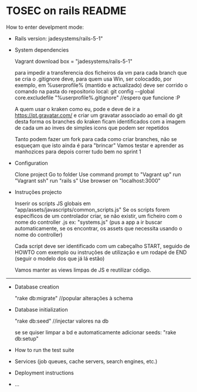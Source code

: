 # TOSEC on rails README

How to enter develpment mode:

* Rails version: jadesystems/rails-5-1"

* System dependencies

	Vagrant
	download box = "jadesystems/rails-5-1"
	
	para impedir a transferencia dos ficheiros da vm para cada branch que se cria o .gitignore deve, para quem usa Win,
	ser colocaddo, por exemplo, em %userprofile% (mantido e actualizado)
	deve ser corrido o comando na pasta do repositorio local:
	git config --global core.excludefile "%userprofile%\.gitignore"
	//espero que funcione :P
	
	A quem usar o kraken como eu, pode e deve de ir a https://pt.gravatar.com/ e criar um gravatar associado ao email do git
	desta forma os branches do kraken ficam identificados com a imagem de cada um ao inves de simples icons que podem ser 
	repetidos
	
	Tanto podem fazer um fork para cada como criar branches, não se esqueçam que isto ainda é para "brincar"
	Vamos testar e aprender as manhozices para depois correr tudo bem no sprint 1
	
	
* Configuration

	Clone project
	Go to folder
	Use command prompt to "Vagrant up"
	run "Vagrant ssh"
	run "rails s"
	Use browser on "localhost:3000"
	
* Instruções projecto

	Inserir os scripts JS  globais em "app/assets/javascripts/common_scripts.js" 
	Se os scripts forem específicos de um controlador criar, se não existir, um ficheiro com o nome do controller .js  ex: "systems.js" 
	(pus a app a ir buscar automaticamente, se os encontrar, os assets que necessita usando o nome do controller)

	Cada script deve ser identificado com um cabeçalho START, seguido de HOWTO com exemplo ou instruções de utilização e um rodapé de END
	(seguir o modelo dos que já lá estão)

	Vamos manter as views limpas de JS e reutilizar código.
	
---------------------------------------------------------	
	
	
* Database creation

	"rake db:migrate"		//popular alterações à schema


* Database initialization

	"rake db:seed"		//injectar valores na db

	se se quiser limpar a bd e automaticamente adicionar seeds:
	"rake db:setup"

* How to run the test suite

* Services (job queues, cache servers, search engines, etc.)

* Deployment instructions

* ...
